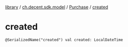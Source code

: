[library](../../index.md) / [ch.decent.sdk.model](../index.md) / [Purchase](index.md) / [created](./created.md)

# created

`@SerializedName("created") val created: LocalDateTime`